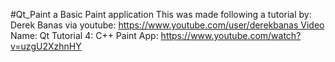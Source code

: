 #Qt_Paint
a Basic Paint application
This was made following a tutorial by: Derek Banas via youtube: https://www.youtube.com/user/derekbanas Video Name: Qt Tutorial 4: C++ Paint App: https://www.youtube.com/watch?v=uzgU2XzhnHY
